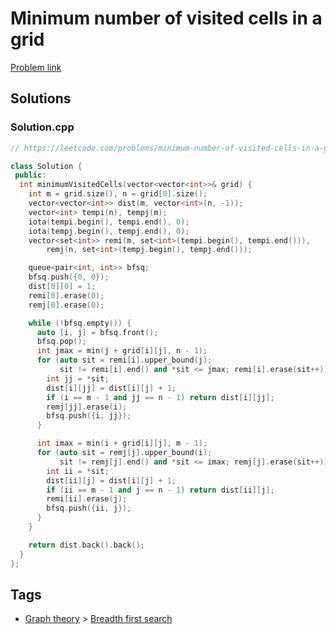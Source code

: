 # Minimum number of visited cells in a grid

[Problem link](https://leetcode.com/problems/minimum-number-of-visited-cells-in-a-grid/)

## Solutions


### Solution.cpp
```cpp
// https://leetcode.com/problems/minimum-number-of-visited-cells-in-a-grid/

class Solution {
 public:
  int minimumVisitedCells(vector<vector<int>>& grid) {
    int m = grid.size(), n = grid[0].size();
    vector<vector<int>> dist(m, vector<int>(n, -1));
    vector<int> tempi(n), tempj(m);
    iota(tempi.begin(), tempi.end(), 0);
    iota(tempj.begin(), tempj.end(), 0);
    vector<set<int>> remi(m, set<int>(tempi.begin(), tempi.end())),
        remj(n, set<int>(tempj.begin(), tempj.end()));

    queue<pair<int, int>> bfsq;
    bfsq.push({0, 0});
    dist[0][0] = 1;
    remi[0].erase(0);
    remj[0].erase(0);

    while (!bfsq.empty()) {
      auto [i, j] = bfsq.front();
      bfsq.pop();
      int jmax = min(j + grid[i][j], n - 1);
      for (auto sit = remi[i].upper_bound(j);
           sit != remi[i].end() and *sit <= jmax; remi[i].erase(sit++)) {
        int jj = *sit;
        dist[i][jj] = dist[i][j] + 1;
        if (i == m - 1 and jj == n - 1) return dist[i][jj];
        remj[jj].erase(i);
        bfsq.push({i, jj});
      }

      int imax = min(i + grid[i][j], m - 1);
      for (auto sit = remj[j].upper_bound(i);
           sit != remj[j].end() and *sit <= imax; remj[j].erase(sit++)) {
        int ii = *sit;
        dist[ii][j] = dist[i][j] + 1;
        if (ii == m - 1 and j == n - 1) return dist[ii][j];
        remi[ii].erase(j);
        bfsq.push({ii, j});
      }
    }

    return dist.back().back();
  }
};
```
## Tags

* [Graph theory](/README.md#Graph_theory) > [Breadth first search](/README.md#Graph_theory-Breadth_first_search)

